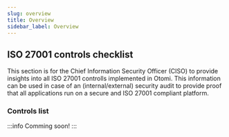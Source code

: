 ```yaml
---
slug: overview
title: Overview
sidebar_label: Overview
---
```


## ISO 27001 controls checklist

This section is for the Chief Information Security Officer (CISO) to provide insights into all ISO 27001 controlls implemented in Otomi. This information can be used in case of an (internal/external) security audit to provide proof that all applications run on a secure and ISO 27001 compliant platform.

### Controls list

:::info
Comming soon!
:::

<!-- | Section | Control | In Compliance | Implementation |
| ------- | ------ | ------ | ------ |
| A9 | Access control |  |  |
| A9 | Access control |  |  | -->